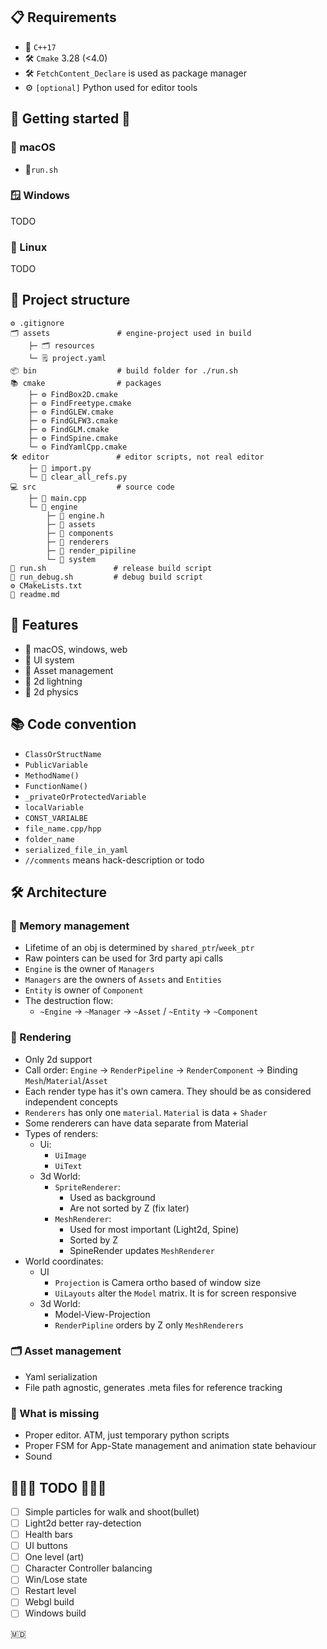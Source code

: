 ## 📋 Requirements
- 🧠 ```C++17```
- 🛠️ ```Cmake``` 3.28 (<4.0)
- 🛠️ ```FetchContent_Declare``` is used as package manager
- ⚙️ ```[optional]``` Python used for editor tools
## 👋 Getting started 🤞
### 🍎 macOS 
- 🏃```run.sh``` 
### 🪟 Windows 
TODO
### 🐧 Linux 
TODO

## 🔨 Project structure 

``` 
⚙️ .gitignore 
🗂️ assets               # engine-project used in build 
    ├─ 🗂️ resources
    └─ 🗒️ project.yaml
📦 bin                  # build folder for ./run.sh
📚 cmake                # packages
    ├─ ⚙️ FindBox2D.cmake
    ├─ ⚙️ FindFreetype.cmake
    ├─ ⚙️ FindGLEW.cmake
    ├─ ⚙️ FindGLFW3.cmake
    ├─ ⚙️ FindGLM.cmake
    ├─ ⚙️ FindSpine.cmake
    └─ ⚙️ FindYamlCpp.cmake
🛠️ editor               # editor scripts, not real editor
    ├─ 📄 import.py
    └─ 📄 clear_all_refs.py
💻 src                  # source code
    ├─ 🚀 main.cpp
    └─ 🧠 engine
        ├─ 📄 engine.h
        ├─ 📁 assets
        ├─ 📁 components
        ├─ 📁 renderers
        ├─ 📁 render_pipiline
        └─ 📁 system
🚀 run.sh               # release build script
🚀 run_debug.sh         # debug build script
⚙️ CMakeLists.txt
📘 readme.md
 ``` 



## 🦾 Features
- 🏢 macOS, windows, web
- 🔳 UI system
- 📀 Asset management
- 🔦 2d lightning
- 🎳 2d physics

## 📚 Code convention
- ```ClassOrStructName```
- ```PublicVariable```
- ```MethodName()```
- ```FunctionName()```
- ```_privateOrProtectedVariable```
- ```localVariable```
- ```CONST_VARIALBE```
- ```file_name.cpp/hpp```
- ```folder_name```
- ```serialized_file_in_yaml```
- ```//comments``` means hack-description or todo

## 🛠️ Architecture
### 📀 Memory management
- Lifetime of an obj is determined by ```shared_ptr```/```week_ptr```
- Raw pointers can be used for 3rd party api calls
- ```Engine``` is the owner of ```Managers```
- ```Managers``` are the owners of ```Assets``` and ```Entities```
- ```Entity``` is owner of ```Component```
- The destruction flow:
  - ```~Engine``` -> ```~Manager``` -> ```~Asset``` / ```~Entity``` -> ```~Component```

### 🔦 Rendering
- Only 2d support
- Call order: ```Engine``` -> ```RenderPipeline``` -> ```RenderComponent``` -> Binding ```Mesh```/```Material```/```Asset```
- Each render type has it's own camera. They should be as considered independent concepts 
- ```Renderers``` has only one ```material```. ```Material``` is data + ```Shader```
- Some renderers can have data separate from Material
- Types of renders:
  - Ui:
    - ```UiImage```
    - ```UiText```
  - 3d World:
    - ```SpriteRenderer```:
      - Used as background
      - Are not sorted by Z (fix later)
    - ```MeshRenderer```:
      - Used for most important (Light2d, Spine)
      - Sorted by Z
      - SpineRender updates ```MeshRenderer```
- World coordinates:
  - UI
    - ```Projection``` is Camera ortho based of window size
    - ```UiLayouts``` alter the ```Model``` matrix. It is for screen responsive
  - 3d World:
    - Model-View-Projection
    - ```RenderPipline``` orders by Z only ```MeshRenderers```
### 🗂️ Asset management
- Yaml serialization
- File path agnostic, generates .meta files for reference tracking

### 🧠 What is missing
- Proper editor. ATM, just temporary python scripts
- Proper FSM for App-State management and animation state behaviour
- Sound

## 🏃🏃🏃 TODO 🏃🏃🏃
- [ ] Simple particles for walk and shoot(bullet)
- [ ] Light2d better ray-detection
- [ ] Health bars
- [ ] UI buttons
- [ ] One level (art)
- [ ] Character Controller balancing
- [ ] Win/Lose state
- [ ] Restart level
- [ ] Webgl build
- [ ] Windows build

🇲🇩